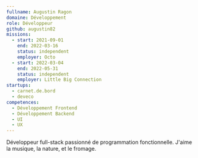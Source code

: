 ```yaml
---
fullname: Augustin Ragon
domaine: Développement
role: Développeur
github: augustin82
missions:
  - start: 2021-09-01
    end: 2022-03-16
    status: independent
    employer: Octo
  - start: 2022-03-04
    end: 2022-05-31
    status: independent
    employer: Little Big Connection
startups:
  - carnet.de.bord
  - deveco
competences:
  - Développement Frontend
  - Développement Backend
  - UI
  - UX
---
```

Développeur full-stack passionné de programmation fonctionnelle. J'aime la musique, la nature, et le fromage.
